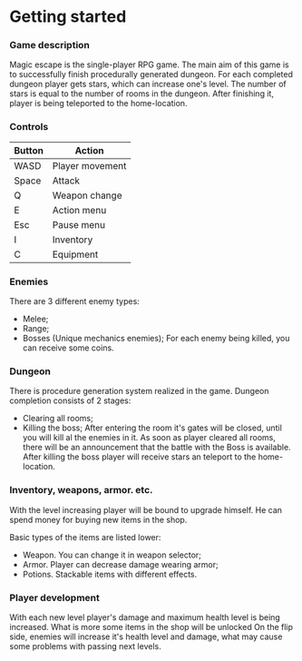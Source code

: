 # Getting started

### Game description

Magic escape is the single-player RPG game. The main aim of this game is to successfully finish procedurally generated dungeon. For each completed dungeon player gets stars, which can increase one's level. The number of stars is equal to the number of rooms in the dungeon. After finishing it, player is being teleported to the home-location.

### Controls

| Button | Action |
| --- | --- |
| WASD | Player movement |
| Space | Attack |
| Q | Weapon change |
| E | Action menu |
| Esc | Pause menu |
| I | Inventory |
| C | Equipment |

### Enemies

There are 3 different enemy types:
- Melee;
- Range;
- Bosses (Unique mechanics enemies);
For each enemy being killed, you can receive some coins.

### Dungeon

There is procedure generation system realized in the game. Dungeon completion consists of 2 stages:
- Clearing all rooms;
- Killing the boss;
After entering the room it's gates will be closed, until you will kill al the enemies in it. As soon as player cleared all rooms, there will be an announcement that the battle with the Boss is available. After killing the boss player will receive stars an teleport to the home-location.

### Inventory, weapons, armor. etc.

With the level increasing player will be bound to upgrade himself. He can spend money for buying new items in the shop.

Basic types of the items are listed lower:
- Weapon. You can change it in weapon selector;
- Armor. Player can decrease damage wearing armor;
- Potions. Stackable items with different effects.

### Player development

With each new level player's damage and maximum health level is being increased. What is more some items in the shop will be unlocked
On the flip side, enemies will increase it's health level and damage, what may cause some problems with passing next levels.
